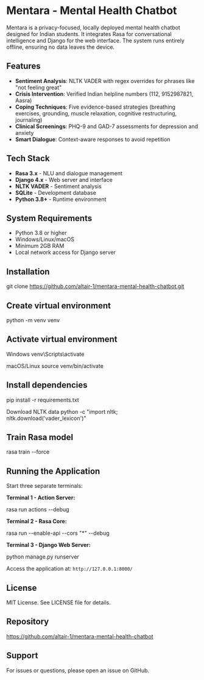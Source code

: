 # Mentara - Mental Health Chatbot

Mentara is a privacy-focused, locally deployed mental health chatbot designed for Indian students. It integrates Rasa for conversational intelligence and Django for the web interface. The system runs entirely offline, ensuring no data leaves the device.

## Features

- **Sentiment Analysis**: NLTK VADER with regex overrides for phrases like "not feeling great"
- **Crisis Intervention**: Verified Indian helpline numbers (112, 9152987821, Aasra)
- **Coping Techniques**: Five evidence-based strategies (breathing exercises, grounding, muscle relaxation, cognitive restructuring, journaling)
- **Clinical Screenings**: PHQ-9 and GAD-7 assessments for depression and anxiety
- **Smart Dialogue**: Context-aware responses to avoid repetition

## Tech Stack

- **Rasa 3.x** - NLU and dialogue management
- **Django 4.x** - Web server and interface  
- **NLTK VADER** - Sentiment analysis
- **SQLite** - Development database
- **Python 3.8+** - Runtime environment

## System Requirements

- Python 3.8 or higher
- Windows/Linux/macOS
- Minimum 2GB RAM
- Local network access for Django server

## Installation

git clone https://github.com/altair-1/mentara-mental-health-chatbot.git

## Create virtual environment
python -m venv venv

## Activate virtual environment
Windows
venv\Scripts\activate

macOS/Linux
source venv/bin/activate

## Install dependencies
pip install -r requirements.txt

Download NLTK data
python -c "import nltk; nltk.download('vader_lexicon')"

## Train Rasa model
rasa train --force


## Running the Application

Start three separate terminals:

**Terminal 1 - Action Server:**

rasa run actions --debug


**Terminal 2 - Rasa Core:**

rasa run --enable-api --cors "*" --debug


**Terminal 3 - Django Web Server:**

python manage.py runserver

Access the application at: `http://127.0.0.1:8000/`


## License

MIT License. See LICENSE file for details.

## Repository

https://github.com/altair-1/mentara-mental-health-chatbot

## Support

For issues or questions, please open an issue on GitHub.
